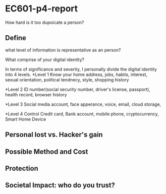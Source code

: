 # EC601-p4-report
How hard is it too dupoicate a person?

## Define
what level of information is representative as an person?

What comprise of your digital identity?

In terms of significance and severity, I personally divide the digital identity into 4 levels.
*Level 1
Know your home address, jobs, habits, interest, sexual orientation, political tendnecy, style, shopping history

*Level 2
ID number(social security number, driver's license, passport), health record, browser history

*Level 3
Social media account, face apperance, voice, email, cloud storage,

*Level 4
Control Credit card, Bank account, mobile phone, cryptocurrency, Smart Home Device


## Personal lost vs. Hacker's gain

## Possible Method and Cost

## Protection

## Societal Impact: who do you trust?
